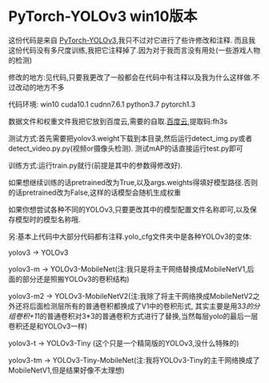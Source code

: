 # PyTorch-YOLOv3 win10版本
这份代码是来自 [PyTorch-YOLOv3](https://github.com/eriklindernoren/PyTorch-YOLOv3),我只不过对它进行了些许修改和注释.
而且我这份代码没有多尺度训练,我把它注释掉了.因为对于我而言没有用处(一些游戏人物的检测)

修改的地方:见代码,只要我更改了一般都会在代码中有注释以及我为什么这样做.不过改动的地方不多

代码环境:
win10 cuda10.1 cudnn7.6.1 python3.7 pytorch1.3

数据文件和权重文件我把它放到百度云,需要的自取.[百度云](https://pan.baidu.com/s/1CG7zlJTAlDm-eImvQr0xTQ),提取码:fh3s

测试方式:首先需要把yolov3.weight下载到本目录,然后运行detect_img.py或者detect_video.py.py(视频or摄像头检测).
测试mAP的话直接运行test.py即可

训练方式:运行train.py就行(前提是其中的参数得修改好).

如果想继续训练的话pretrained改为True,以及args.weights得填好模型路径.否则的话pretrained改为False,这样的话模型会随机生成权重

如果你想尝试各种不同的YOLOv3,只要更改其中的模型配置文件名称即可,以及保存模型时的模型名称哦.


另:基本上代码中大部分代码都有注释.yolo_cfg文件夹中是各种YOLOv3的变体:

yolov3 -> YOLOv3

yolov3-m -> YOLOv3-MobileNet(注:我只是将主干网络替换成MobileNetV1,后面的部分还是照搬YOLOv3的卷积结构)

yolov3-m2 -> YOLOv3-MobileNetV2(注:我除了将主干网络换成MobileNetV2之外还将后面检测层所有的普通卷积都换成了V1中的卷积形式,
其实主要是用3*3的分组卷积+1*1的普通卷积对3*3的普通卷积方式进行了替换,当然每层yolo的最后一层卷积还是和YOLOv3一样)

yolov3-t -> YOLOv3-Tiny (这个只是一个精简版的YOLOv3,没什么特殊的)

yolov3-tm -> YOLOv3-Tiny-MobileNet(注:我将YOLOv3-Tiny的主干网络换成了MobileNetV1,但是结果好像不太理想)


